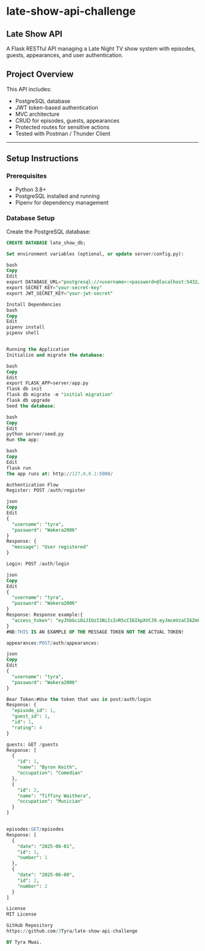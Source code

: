 # late-show-api-challenge

## Late Show API

A Flask RESTful API managing a Late Night TV show system with episodes, guests, appearances, and user authentication.

## Project Overview

This API includes:

- PostgreSQL database  
- JWT token-based authentication  
- MVC architecture  
- CRUD for episodes, guests, appearances  
- Protected routes for sensitive actions  
- Tested with Postman / Thunder Client  

---

## Setup Instructions

### Prerequisites

- Python 3.8+  
- PostgreSQL installed and running  
- Pipenv for dependency management  

### Database Setup

Create the PostgreSQL database:

```sql
CREATE DATABASE late_show_db;

Set environment variables (optional, or update server/config.py):

bash
Copy
Edit
export DATABASE_URL="postgresql://<username>:<password>@localhost:5432/late_show_db"
export SECRET_KEY="your-secret-key"
export JWT_SECRET_KEY="your-jwt-secret"

Install Dependencies
bash
Copy
Edit
pipenv install
pipenv shell


Running the Application
Initialize and migrate the database:

bash
Copy
Edit
export FLASK_APP=server/app.py
flask db init
flask db migrate -m "initial migration"
flask db upgrade
Seed the database:

bash
Copy
Edit
python server/seed.py
Run the app:

bash
Copy
Edit
flask run
The app runs at: http://127.0.0.1:5000/

Authentication Flow
Register: POST /auth/register

json
Copy
Edit
{
  "username": "tyra",
  "password": "Wakera2006"
}
Response: {
  "message": "User registered"
}

Login: POST /auth/login

json
Copy
Edit
{
  "username": "tyra",
  "password": "Wakera2006"
}
Response: Response example:{
  "access_token": "eyJhbGciOiJIUzI1NiIsInR5cCI6IkpXVCJ9.eyJmcmVzaCI6ZmFsc2UsImlhdCI6MTc1MDc0NTQ2MiwianRpIjoiYWEwMzhiYzgtZTE4Ny00MjU1LWIzNGEtZTRhOTNmZmRkZTI2IiwidHlwZSI6ImFjY2VzcyIsInN1YiI6MSwibmJmIjoxNzUwNzQ1NDYyLCJjc3JmIjoiNmM3NTkwZTAtNzQyNy00YmM2LTljNjEtMmMyMzFlMmI2MmJjIiwiZXhwIjoxNzUwNzQ2MzYyfQ.bnCNKNRZpaRBisTQo_kd1NzJUiqOUbSBvE3Driwg6WE"
}
#NB:THIS IS AN EXAMPLE OF THE MESSAGE TOKEN NOT THE ACTUAL TOKEN!

appearances:POST/auth/appearances:

json
Copy
Edit
{
  "username": "tyra",
  "password": "Wakera2006"
}

Bear Token:#Use the token that was in post/auth/login
Response: {
  "episode_id": 1,
  "guest_id": 1,
  "id": 1,
  "rating": 4
}

guests: GET /guests
Response: [
  {
    "id": 1,
    "name": "Byron Keith",
    "occupation": "Comedian"
  },
  {
    "id": 2,
    "name": "Tiffiny Waithera",
    "occupation": "Musician"
  }
]


episodes:GET/episodes
Response: [
  {
    "date": "2025-06-01",
    "id": 1,
    "number": 1
  },
  {
    "date": "2025-06-08",
    "id": 2,
    "number": 2
  }
]

License
MIT License

GitHub Repository
https://github.com/3Tyra/late-show-api-challenge

BY Tyra Mwai.
